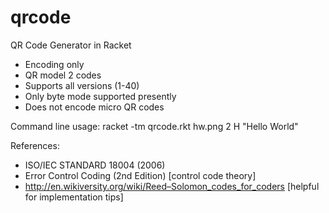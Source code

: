 qrcode
======

QR Code Generator in Racket

- Encoding only 
- QR model 2 codes
- Supports all versions (1-40)
- Only byte mode supported presently
- Does not encode micro QR codes


Command line usage:
racket -tm qrcode.rkt hw.png 2 H "Hello World"

References:

- ISO/IEC STANDARD 18004 (2006)
- Error Control Coding (2nd Edition) [control code theory]
- http://en.wikiversity.org/wiki/Reed–Solomon_codes_for_coders [helpful for implementation tips]
